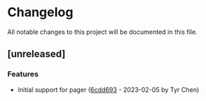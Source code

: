 # Changelog

All notable changes to this project will be documented in this file.

## [unreleased]

### Features

- Initial support for pager ([6cdd693](6cdd693e30880c28b53c0daedd30a10bb0868201) - 2023-02-05 by Tyr Chen)

<!-- generated by git-cliff -->
